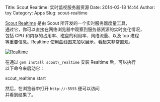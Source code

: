 Title: Scout Realtime: 实时监视服务器资源
Date: 2014-03-18 14:44
Author: toy
Category: Apps
Slug: scout-realtime

[Scout Realtime][s] 是由 Scout 所开发的一个实时服务器度量工具，  
通过它，你可以直接在网络浏览器中观察到服务器资源的实时变化情况，  
包括 CPU 和内存的占用率、磁盘的利用率、网络流量、以及 top 进程  
等重要信息。Realtime 使用曲线图来加以展示，看起来非常直观。

[![Realtime](/img/2014/03/realtime-thumb.png)](/img/2014/03/realtime.png)

在通过 `gem install scout\_realtime` 安装 Realtime 后，可以执行  
以下命令来启动它：

scout\_realtime start

然后，在浏览器中打开 `http://:5555` 便可以访问  
并看到结果了。

[s]: https://github.com/scoutapp/scout\_realtime

